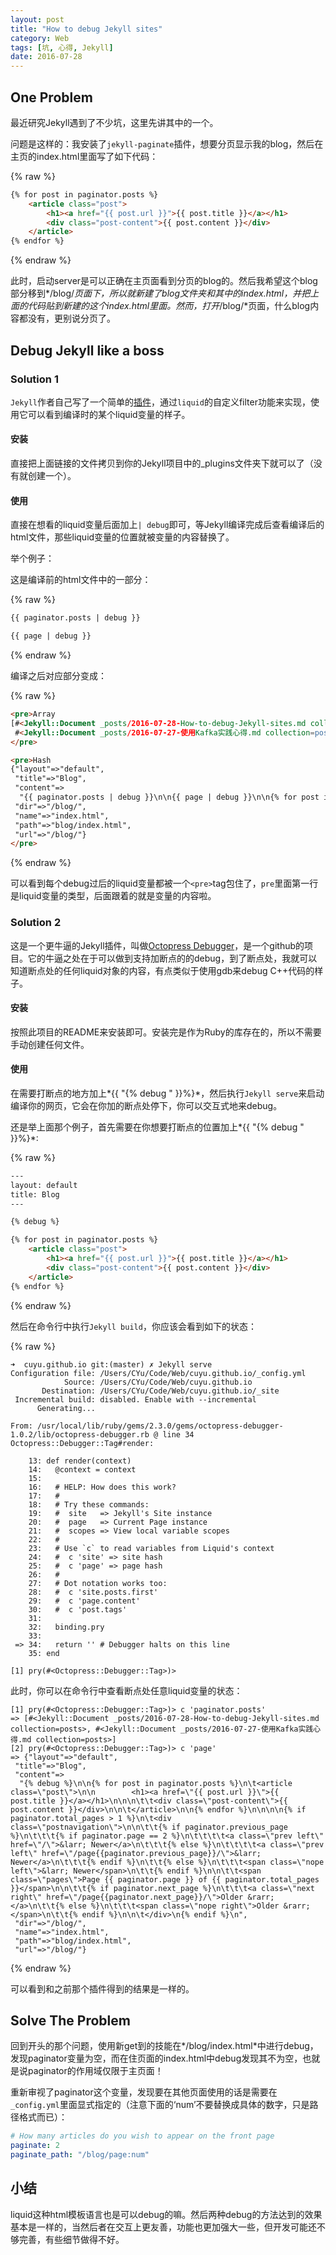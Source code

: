 ```yaml
---
layout: post
title: "How to debug Jekyll sites"
category: Web
tags: [坑, 心得, Jekyll]
date: 2016-07-28
---
```


## One Problem

最近研究Jekyll遇到了不少坑，这里先讲其中的一个。

问题是这样的：我安装了`jekyll-paginate`插件，想要分页显示我的blog，然后在主页的index.html里面写了如下代码：

{% raw %}

```html
{% for post in paginator.posts %}
	<article class="post">
        <h1><a href="{{ post.url }}">{{ post.title }}</a></h1>
		<div class="post-content">{{ post.content }}</div>
	</article>
{% endfor %}
```

{% endraw %}

此时，启动server是可以正确在主页面看到分页的blog的。然后我希望这个blog部分移到*/blog/*页面下，所以就新建了blog文件夹和其中的index.html，并把上面的代码贴到新建的这个index.html里面。然而，打开*/blog/*页面，什么blog内容都没有，更别说分页了。
<!--break-->

## Debug Jekyll like a boss

### Solution 1

`Jekyll`作者自己写了一个简单的[插件](https://github.com/plusjade/jekyll-bootstrap/blob/master/_plugins/debug.rb)，通过`liquid`的自定义filter功能来实现，使用它可以看到编译时的某个liquid变量的样子。

#### 安装

直接把上面链接的文件拷贝到你的Jekyll项目中的_plugins文件夹下就可以了（没有就创建一个）。

#### 使用

直接在想看的liquid变量后面加上`| debug`即可，等Jekyll编译完成后查看编译后的html文件，那些liquid变量的位置就被变量的内容替换了。

举个例子：

这是编译前的html文件中的一部分：

{% raw %}

```html
{{ paginator.posts | debug }}

{{ page | debug }}
```

{% endraw %}

编译之后对应部分变成：

{% raw %}

```html
<pre>Array
[#<Jekyll::Document _posts/2016-07-28-How-to-debug-Jekyll-sites.md collection=posts>,
 #<Jekyll::Document _posts/2016-07-27-使用Kafka实践心得.md collection=posts>]
</pre>

<pre>Hash
{"layout"=>"default",
 "title"=>"Blog",
 "content"=>
  "{{ paginator.posts | debug }}\n\n{{ page | debug }}\n\n{% for post in paginator.posts %}\n\t<article class=\"post\">\n\n        <h1><a href=\"{{ post.url }}\">{{ post.title }}</a></h1>\n\n\n\t\t<div class=\"post-content\">{{ post.content }}</div>\n\n\t</article>\n\n{% endfor %}\n\n\n\n{% if paginator.total_pages > 1 %}\n\t<div class=\"postnavigation\">\n\n\t\t{% if paginator.previous_page %}\n\t\t\t{% if paginator.page == 2 %}\n\t\t\t\t<a class=\"prev left\" href=\"/\">&larr; Newer</a>\n\t\t\t{% else %}\n\t\t\t\t<a class=\"prev left\" href=\"/page{{paginator.previous_page}}/\">&larr; Newer</a>\n\t\t\t{% endif %}\n\t\t{% else %}\n\t\t\t<span class=\"nope left\">&larr; Newer</span>\n\t\t{% endif %}\n\n\t\t<span class=\"pages\">Page {{ paginator.page }} of {{ paginator.total_pages }}</span>\n\n\t\t{% if paginator.next_page %}\n\t\t\t<a class=\"next right\" href=\"/page{{paginator.next_page}}/\">Older &rarr;</a>\n\t\t{% else %}\n\t\t\t<span class=\"nope right\">Older &rarr;</span>\n\t\t{% endif %}\n\n\t</div>\n{% endif %}\n",
 "dir"=>"/blog/",
 "name"=>"index.html",
 "path"=>"blog/index.html",
 "url"=>"/blog/"}
</pre>
```

{% endraw %}

可以看到每个debug过后的liquid变量都被一个`<pre>`tag包住了，`pre`里面第一行是liquid变量的类型，后面跟着的就是变量的内容啦。

### Solution 2

这是一个更牛逼的Jekyll插件，叫做[Octopress Debugger](https://github.com/octopress/debugger)，是一个github的项目。它的牛逼之处在于可以做到支持加断点的的debug，到了断点处，我就可以知道断点处的任何liquid对象的内容，有点类似于使用gdb来debug C++代码的样子。

#### 安装

按照此项目的README来安装即可。安装完是作为Ruby的库存在的，所以不需要手动创建任何文件。

#### 使用

在需要打断点的地方加上*{{ "{% debug " }}%}*，然后执行`Jekyll serve`来启动编译你的网页，它会在你加的断点处停下，你可以交互式地来debug。

还是举上面那个例子，首先需要在你想要打断点的位置加上*{{ "{% debug " }}%}*:

{% raw %}

```html
---
layout: default
title: Blog
---

{% debug %}

{% for post in paginator.posts %}
	<article class="post">
        <h1><a href="{{ post.url }}">{{ post.title }}</a></h1>
		<div class="post-content">{{ post.content }}</div>
	</article>
{% endfor %}
```

{% endraw %}

然后在命令行中执行`Jekyll build`，你应该会看到如下的状态：

{% raw %}

```shell
➜  cuyu.github.io git:(master) ✗ Jekyll serve
Configuration file: /Users/CYu/Code/Web/cuyu.github.io/_config.yml
            Source: /Users/CYu/Code/Web/cuyu.github.io
       Destination: /Users/CYu/Code/Web/cuyu.github.io/_site
 Incremental build: disabled. Enable with --incremental
      Generating...

From: /usr/local/lib/ruby/gems/2.3.0/gems/octopress-debugger-1.0.2/lib/octopress-debugger.rb @ line 34 Octopress::Debugger::Tag#render:

    13: def render(context)
    14:   @context = context
    15:
    16:   # HELP: How does this work?
    17:   #
    18:   # Try these commands:
    19:   #  site   => Jekyll's Site instance
    20:   #  page   => Current Page instance
    21:   #  scopes => View local variable scopes
    22:   #
    23:   # Use `c` to read variables from Liquid's context
    24:   #  c 'site' => site hash
    25:   #  c 'page' => page hash
    26:   #
    27:   # Dot notation works too:
    28:   #  c 'site.posts.first'
    29:   #  c 'page.content'
    30:   #  c 'post.tags'
    31:
    32:   binding.pry
    33:
 => 34:   return '' # Debugger halts on this line
    35: end

[1] pry(#<Octopress::Debugger::Tag>)>
```

此时，你可以在命令行中查看断点处任意liquid变量的状态：

```shell
[1] pry(#<Octopress::Debugger::Tag>)> c 'paginator.posts'
=> [#<Jekyll::Document _posts/2016-07-28-How-to-debug-Jekyll-sites.md collection=posts>, #<Jekyll::Document _posts/2016-07-27-使用Kafka实践心得.md collection=posts>]
[2] pry(#<Octopress::Debugger::Tag>)> c 'page'
=> {"layout"=>"default",
 "title"=>"Blog",
 "content"=>
  "{% debug %}\n\n{% for post in paginator.posts %}\n\t<article class=\"post\">\n\n        <h1><a href=\"{{ post.url }}\">{{ post.title }}</a></h1>\n\n\n\t\t<div class=\"post-content\">{{ post.content }}</div>\n\n\t</article>\n\n{% endfor %}\n\n\n\n{% if paginator.total_pages > 1 %}\n\t<div class=\"postnavigation\">\n\n\t\t{% if paginator.previous_page %}\n\t\t\t{% if paginator.page == 2 %}\n\t\t\t\t<a class=\"prev left\" href=\"/\">&larr; Newer</a>\n\t\t\t{% else %}\n\t\t\t\t<a class=\"prev left\" href=\"/page{{paginator.previous_page}}/\">&larr; Newer</a>\n\t\t\t{% endif %}\n\t\t{% else %}\n\t\t\t<span class=\"nope left\">&larr; Newer</span>\n\t\t{% endif %}\n\n\t\t<span class=\"pages\">Page {{ paginator.page }} of {{ paginator.total_pages }}</span>\n\n\t\t{% if paginator.next_page %}\n\t\t\t<a class=\"next right\" href=\"/page{{paginator.next_page}}/\">Older &rarr;</a>\n\t\t{% else %}\n\t\t\t<span class=\"nope right\">Older &rarr;</span>\n\t\t{% endif %}\n\n\t</div>\n{% endif %}\n",
 "dir"=>"/blog/",
 "name"=>"index.html",
 "path"=>"blog/index.html",
 "url"=>"/blog/"}
```

{% endraw %}

可以看到和之前那个插件得到的结果是一样的。

## Solve The Problem

回到开头的那个问题，使用新get到的技能在*/blog/index.html*中进行debug，发现paginator变量为空，而在住页面的index.html中debug发现其不为空，也就是说paginator的作用域仅限于主页面！

重新审视了paginator这个变量，发现要在其他页面使用的话是需要在`_config.yml`里面显式指定的（注意下面的‘num’不要替换成具体的数字，只是路径格式而已）：

```yaml
# How many articles do you wish to appear on the front page
paginate: 2
paginate_path: "/blog/page:num"
```

## 小结

liquid这种html模板语言也是可以debug的嘛。然后两种debug的方法达到的效果基本是一样的，当然后者在交互上更友善，功能也更加强大一些，但开发可能还不够完善，有些细节做得不好。